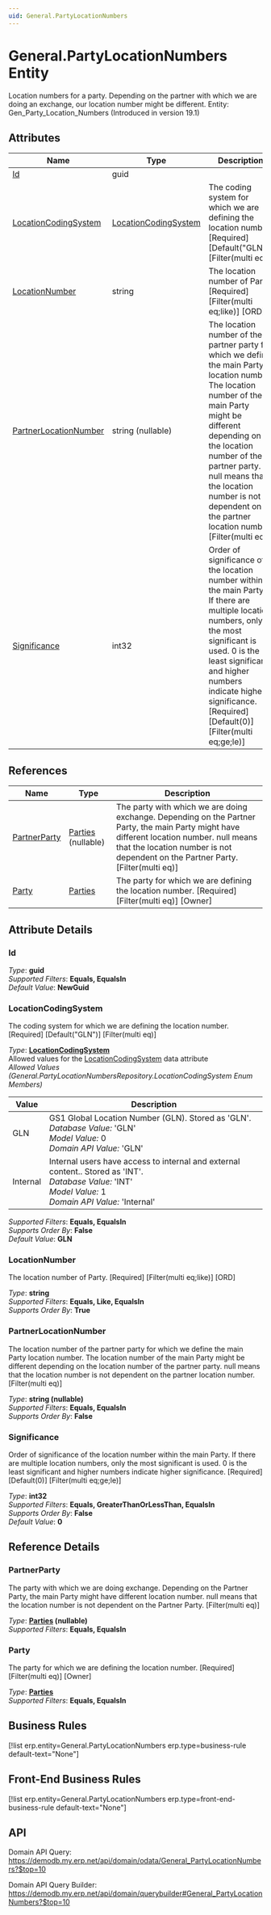 ```yaml
---
uid: General.PartyLocationNumbers
---
```

# General.PartyLocationNumbers Entity

Location numbers for a party. Depending on the partner with which we are doing an exchange, our location number might be different. Entity: Gen_Party_Location_Numbers (Introduced in version 19.1)

## Attributes

| Name | Type | Description |
| ---- | ---- | --- |
| [Id](General.PartyLocationNumbers.md#id) | guid |  
| [LocationCodingSystem](General.PartyLocationNumbers.md#locationcodingsystem) | [LocationCodingSystem](General.PartyLocationNumbers.md#locationcodingsystem) | The coding system for which we are defining the location number. [Required] [Default("GLN")] [Filter(multi eq)] 
| [LocationNumber](General.PartyLocationNumbers.md#locationnumber) | string | The location number of Party. [Required] [Filter(multi eq;like)] [ORD] 
| [PartnerLocationNumber](General.PartyLocationNumbers.md#partnerlocationnumber) | string (nullable) | The location number of the partner party for which we define the main Party location number. The location number of the main Party might be different depending on the location number of the partner party. null means that the location number is not dependent on the partner location number. [Filter(multi eq)] 
| [Significance](General.PartyLocationNumbers.md#significance) | int32 | Order of significance of the location number within the main Party. If there are multiple location numbers, only the most significant is used. 0 is the least significant and higher numbers indicate higher significance. [Required] [Default(0)] [Filter(multi eq;ge;le)] 

## References

| Name | Type | Description |
| ---- | ---- | --- |
| [PartnerParty](General.PartyLocationNumbers.md#partnerparty) | [Parties](General.Contacts.Parties.md) (nullable) | The party with which we are doing exchange. Depending on the Partner Party, the main Party might have different location number. null means that the location number is not dependent on the Partner Party. [Filter(multi eq)] |
| [Party](General.PartyLocationNumbers.md#party) | [Parties](General.Contacts.Parties.md) | The party for which we are defining the location number. [Required] [Filter(multi eq)] [Owner] |


## Attribute Details

### Id

_Type_: **guid**  
_Supported Filters_: **Equals, EqualsIn**  
_Default Value_: **NewGuid**  

### LocationCodingSystem

The coding system for which we are defining the location number. [Required] [Default("GLN")] [Filter(multi eq)]

_Type_: **[LocationCodingSystem](General.PartyLocationNumbers.md#locationcodingsystem)**  
Allowed values for the [LocationCodingSystem](General.PartyLocationNumbers.md#locationcodingsystem) data attribute  
_Allowed Values (General.PartyLocationNumbersRepository.LocationCodingSystem Enum Members)_  

| Value | Description |
| ---- | --- |
| GLN | GS1 Global Location Number (GLN). Stored as 'GLN'. <br /> _Database Value:_ 'GLN' <br /> _Model Value:_ 0 <br /> _Domain API Value:_ 'GLN' |
| Internal | Internal users have access to internal and external content.. Stored as 'INT'. <br /> _Database Value:_ 'INT' <br /> _Model Value:_ 1 <br /> _Domain API Value:_ 'Internal' |

_Supported Filters_: **Equals, EqualsIn**  
_Supports Order By_: **False**  
_Default Value_: **GLN**  

### LocationNumber

The location number of Party. [Required] [Filter(multi eq;like)] [ORD]

_Type_: **string**  
_Supported Filters_: **Equals, Like, EqualsIn**  
_Supports Order By_: **True**  

### PartnerLocationNumber

The location number of the partner party for which we define the main Party location number. The location number of the main Party might be different depending on the location number of the partner party. null means that the location number is not dependent on the partner location number. [Filter(multi eq)]

_Type_: **string (nullable)**  
_Supported Filters_: **Equals, EqualsIn**  
_Supports Order By_: **False**  

### Significance

Order of significance of the location number within the main Party. If there are multiple location numbers, only the most significant is used. 0 is the least significant and higher numbers indicate higher significance. [Required] [Default(0)] [Filter(multi eq;ge;le)]

_Type_: **int32**  
_Supported Filters_: **Equals, GreaterThanOrLessThan, EqualsIn**  
_Supports Order By_: **False**  
_Default Value_: **0**  


## Reference Details

### PartnerParty

The party with which we are doing exchange. Depending on the Partner Party, the main Party might have different location number. null means that the location number is not dependent on the Partner Party. [Filter(multi eq)]

_Type_: **[Parties](General.Contacts.Parties.md) (nullable)**  
_Supported Filters_: **Equals, EqualsIn**  

### Party

The party for which we are defining the location number. [Required] [Filter(multi eq)] [Owner]

_Type_: **[Parties](General.Contacts.Parties.md)**  
_Supported Filters_: **Equals, EqualsIn**  



## Business Rules

[!list erp.entity=General.PartyLocationNumbers erp.type=business-rule default-text="None"]

## Front-End Business Rules

[!list erp.entity=General.PartyLocationNumbers erp.type=front-end-business-rule default-text="None"]

## API

Domain API Query:
<https://demodb.my.erp.net/api/domain/odata/General_PartyLocationNumbers?$top=10>

Domain API Query Builder:
<https://demodb.my.erp.net/api/domain/querybuilder#General_PartyLocationNumbers?$top=10>

